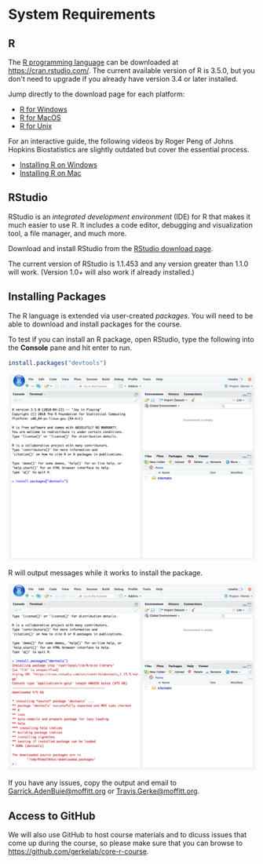 System Requirements
================

## R

The [R programming language](https://www.r-project.org/) can be
downloaded at <https://cran.rstudio.com/>. The current available version
of R is 3.5.0, but you don't need to upgrade if you already have version 
3.4 or later installed.

Jump directly to the download page for each platform:

  - [R for Windows](https://cran.rstudio.com/bin/windows/base/)
  - [R for MacOS](https://cran.rstudio.com/bin/macosx/)
  - [R for Unix](https://cran.rstudio.com/bin/linux/)

For an interactive guide, the following videos by Roger Peng of Johns
Hopkins Biostatistics are slightly outdated but cover the essential
process.

  - [Installing R on Windows](https://youtu.be/watch?v=mfGFv-iB724)
  - [Installing R on Mac](http://youtu.be/Icawuhf0Yqo)

## RStudio

RStudio is an *integrated development environment* (IDE) for R that
makes it much easier to use R. It includes a code editor, debugging and
visualization tool, a file manager, and much more.

Download and install RStudio from the [RStudio download
page](https://www.rstudio.com/products/rstudio/download/#download).

The current version of RStudio is 1.1.453 and any version greater than
1.1.0 will work. (Version 1.0+ will also work if already installed.)

## Installing Packages

The R language is extended via user-created *packages*. You will need to
be able to download and install packages for the course.

To test if you can install an R package, open RStudio, type the
following into the **Console** pane and hit enter to run.

``` r
install.packages("devtools")
```

![Installing a package from the RStudio Console.](images/install-devtools-rstudio-1.png)

R will output messages while it works to install the package.

![The package has installed.](images/install-devtools-rstudio-2.png)

If you have any issues, copy the output and email to
<Garrick.AdenBuie@moffitt.org> or <Travis.Gerke@moffitt.org>.

## Access to GitHub

We will also use GitHub to host course materials and to dicuss issues
that come up during the course, so please make sure that you can browse
to <https://github.com/gerkelab/core-r-course>.

